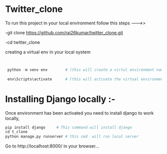 # Twitter_clone

To run this project in your local environment follow this steps --->>
  
  -git clone https://github.com/raj26kumar/twitter_clone.git 
  
  -cd twitter_clone

 creating a virtual env in your local system
```python


 python -m venv env        # (this will create a virtul environment named env in your project directory )
 
 env\Scripts\activate      # (this will activate the virtual environment  )
 ```
# Installing Django locally :-
Once environment has been activated you need to install django to work locally, 
```python 
pip install django     # This command will install django 
cd t_clone 
python manage.py runserver # this cmd  will run local server 
```
Go to http://localhost:8000/ in your browser... 
